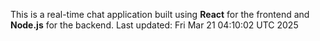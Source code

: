 This is a real-time chat application built using **React** for the frontend and **Node.js** for the backend.
Last updated: Fri Mar 21 04:10:02 UTC 2025

